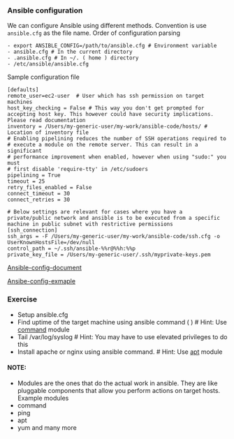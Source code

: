 ### Ansible configuration

We can configure Ansible using different methods. Convention is use ```ansible.cfg``` as the file name. Order of configuration parsing

```shell
- export ANSIBLE_CONFIG=/path/to/ansible.cfg # Environment variable
- ansible.cfg # In the current directory
- .ansible.cfg # In ~/. ( home ) directory
- /etc/ansible/ansible.cfg
```

Sample configuration file

```shell
[defaults]
remote_user=ec2-user  # User which has ssh permission on target machines
host_key_checking = False # This way you don't get prompted for accepting host key. This however could have security implications. Please read documentation
inventory = /Users/my-generic-user/my-work/ansible-code/hosts/ # Location of inventory file
# Enabling pipelining reduces the number of SSH operations required to
# execute a module on the remote server. This can result in a significant
# performance improvement when enabled, however when using "sudo:" you must
# first disable 'require-tty' in /etc/sudoers
pipelining = True
timeout = 25
retry_files_enabled = False
connect_timeout = 30
connect_retries = 30

# Below settings are relevant for cases where you have a private/public network and ansible is to be executed from a specific machine in public subnet with restrictive permissions
[ssh_connection]
ssh_args = -F /Users/my-generic-user/my-work/ansible-code/ssh.cfg -o UserKnownHostsFile=/dev/null
control_path = ~/.ssh/ansible-%%r@%%h:%%p
private_key_file = /Users/my-generic-user/.ssh/myprivate-keys.pem

```


[Ansible-config-document](http://docs.ansible.com/ansible/latest/intro_configuration.html)
    
[Ansibe-config-exmaple](https://raw.githubusercontent.com/ansible/ansible/devel/examples/ansible.cfg)


### Exercise

- Setup ansible.cfg
- Find uptime of the target machine using ansible command ( ) # Hint: Use [command](http://docs.ansible.com/ansible/latest/command_module.html) module
- Tail /var/log/syslog # Hint: You may have to use elevated privileges to do this
- Install apache or nginx using ansible command. # Hint: Use [apt](http://docs.ansible.com/ansible/latest/apt_module.html) module

#### NOTE:

- Modules are the ones that do the actual work in ansible. They are like pluggable components that allow you perform actions on target hosts. Example modules
 - command
 - ping
 - apt
 - yum
 and many more
